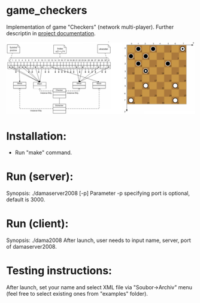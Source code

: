 # game_checkers

Implementation of game "Checkers" (network multi-player). Further descriptin in [project documentation](https://github.com/xbendl/game_checkers/blob/master/documentation.pdf).

![GUI](https://github.com/xbendl/game_checkers/blob/master/figx.png)

Installation:
=====
- Run "make" command.

Run (server):
=====
Synopsis: ./damaserver2008 [-p]
Parameter -p specifying port is optional, default is 3000.

Run (client):
=====
Synopsis: ./dama2008
After launch, user needs to input name, server, port of damaserver2008.

Testing instructions:
=====
After launch, set your name and select XML file via "Soubor->Archiv" menu (feel free to select existing ones from "examples" folder). 

